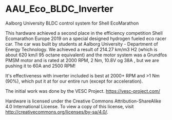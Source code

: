 # AAU_Eco_BLDC_Inverter
Aalborg University BLDC control system for Shell EcoMarathon

This hardware achieved a second place in the efficiency competition Shell Ecomarathon Europe 2019 on a special designed hydrogen fueled eco racer car. The car was built by students at Aalborg University - Department of Energy Technology. We achieved a result of 214.27 km/m3 H2 (which is about 620 km/l 95 octane equivalent) and the motor system was a Grundfos PMSM motor and is rated at 2000 RPM, 2 Nm, 10.8V og 38A , but we are pushing it to 60A and 2500 RPM!

It's effectiveness with inverter included is best at 2000+ RPM and >1 Nm (90%), which put it at for our entire run (except for acceleration).

The initial work was done by the VESC Project. https://vesc-project.com/

Hardware is licensed under the Creative Commons Attribution-ShareAlike 4.0 International License. To view a copy of this license, visit http://creativecommons.org/licenses/by-sa/4.0/.
